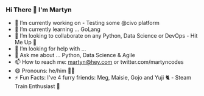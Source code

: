 ### Hi There 👋 I'm Martyn

<!--
**martynbristow/martynbristow** is a ✨ _special_ ✨ repository because its `README.md` (this file) appears on your GitHub profile.
-->

- 🔭 I’m currently working on - Testing some @civo platform
- 🌱 I’m currently learning ... GoLang
- 👯 I’m looking to collaborate on any Python, Data Science or DevOps - Hit Me Up 📨
- 🤔 I’m looking for help with ...
- 💬 Ask me about ... Python, Data Science & Agile
- 📫 How to reach me: martyn@hey.com or twitter.com/martyncodes
- 😄 Pronouns: he/him 🏳️‍🌈
- ⚡ Fun Facts: I've 4 furry friends: Meg, Maisie, Gojo and Yuji 🐈 - Steam Train Enthusiast 🚂
